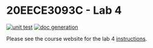 # 20EECE3093C - Lab 4

[![unit test](https://github.com/20EECE3093C-24SS/lab-4-ToanNham/actions/workflows/ci-pytest.yaml/badge.svg?event=push)](https://github.com/20EECE3093C-24SS/lab-4-ToanNham/actions/workflows/ci-pytest.yaml)
[![doc generation](https://github.com/20EECE3093C-24SS/lab-4-ToanNham/actions/workflows/ci-sphinx.yaml/badge.svg?event=push)](https://github.com/20EECE3093C-24SS/lab-4-ToanNham/actions/workflows/ci-sphinx.yaml)

Please see the course website for the lab 4 [instructions](https://20eece3093c-24ss.github.io/graded_artifacts/lab_assignments/lab_4.html).
